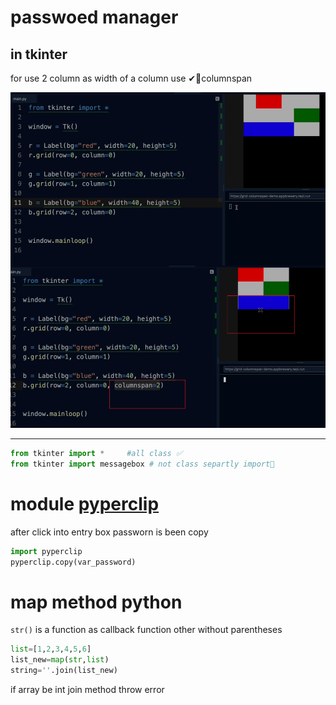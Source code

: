 # passwoed manager

## in tkinter 
for use 2 column as width of a column   use ✔💎columnspan

![colspan](https://raw.githubusercontent.com/wer340/python-angelayu/main/29_day-29/image/colspan.png)


---

```python
from tkinter import *     #all class ✅
from tkinter import messagebox # not class separtly import💎
```

# module  [pyperclip](https://pypi.org/project/pyperclip/)

after click into entry box  passworn  is been copy  
```python
import pyperclip
pyperclip.copy(var_password)
```

# map method python

`str()` is a function   as callback function  other without parentheses
```python 
list=[1,2,3,4,5,6]
list_new=map(str,list)
string=''.join(list_new)
```
if array be int   join method  throw error
